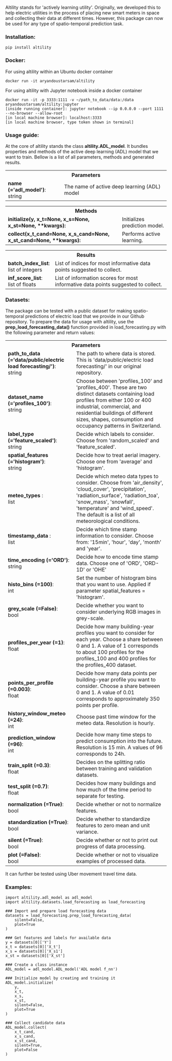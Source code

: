 Altility stands for 'actively learning utility'. Originally, we developed this to 
help electric utilities in the process of placing new smart meters in space and 
collecting their data at different times. However, this package can now be used
for any type of spatio-temporal prediction task.


### Installation:
```
pip install altility
```


### Docker:
For using altility within an Ubuntu docker container
```
docker run -it aryandoustarsam/altility
```

For using altility with Jupyter notebook inside a docker container
```
docker run -it -p 3333:1111 -v ~/path_to_data/data:/data aryandoustarsam/altility:jupyter
[inside running container]: jupyter notebook --ip 0.0.0.0 --port 1111 --no-browser --allow-root
[in local machine browser]: localhost:3333 
[in local machine browser, type token shown in terminal]
```


### Usage guide:
At the core of altility stands the class **altility.ADL_model**. It bundles properties
and methods of the active deep learning (ADL) model that we want to train. Bellow
is a list of all parameters, methods and generated results.

<table>

  <tr>
    <th scope='row' colspan='2'> Parameters </th>
  </tr>
  
  <tr> 
    <td>
      <b>name (='adl_model')</b>: <br />  string
    </td>
    <td>
      The name of active deep learning (ADL) model
    </td>
  </tr> 
    
</table>

<table>

  <tr>
    <th scope='row' colspan='2'> Methods </th>
  </tr>
  
  <tr> 
    <td>
      <b>initialize(y, x_t=None, x_s=None, x_st=None, **kwargs):</b>
    </td>
    <td>
      Initializes prediction model.
    </td>
  </tr> 
  
  <tr> 
    <td>
      <b>collect(x_t_cand=None, x_s_cand=None, x_st_cand=None, **kwargs):</b>
    </td>
    <td>
      Performs active learning.
    </td>
  </tr> 
    
</table>

<table>

  <tr>
    <th scope='row' colspan='2'> Results </th>
  </tr>
  
  <tr> 
    <td>
      <b>batch_index_list</b>: <br /> list of integers
    </td>
    <td>
      List of indices for most informative data points suggested to collect.
    </td>
  </tr>
  
  <tr> 
    <td>
      <b>inf_score_list</b>: <br /> list of floats
    </td>
    <td>
      List of information scores for most informative data points suggested to 
      collect.
    </td>
  </tr>
    
</table>


### Datasets:
The package can be tested with a public dataset for making spatio-temporal predictions
of electric load that we provide in our Github repository. To prepare the data
for usage with altility, use the **prep_load_forecasting_data()** function provided
in load_forecasting.py with the following parameter and return values:

<table>

  <tr>
    <th scope='row' colspan='2'> Parameters </th>
  </tr>
  
  <tr> 
    <td>
      <b>path_to_data (='data/public/electric load forecasting/')</b>: <br />  string
    </td>
    <td>
      The path to where data is stored. This is 'data/public/electric load forecasting/'
      in our original repository.
    </td>
  </tr>
  
  <tr>
    <td>
      <b>dataset_name (='profiles_100')</b>: <br /> string
    <td>
      Choose between 'profiles_100' and 'profiles_400'. These are two distinct
      datasets containing load profiles from either 100 or 400 industrial, commercial,
      and residential buildings of different sizes, shapes, consumption and occupancy
      patterns in Switzerland.
    </td>
    </td>
  </tr>
  
  <tr>
    <td>
      <b>label_type (='feature_scaled')</b>: <br /> string
    <td>
      Decide which labels to consider. Choose from 'random_scaled' and 'feature_scaled'.
    </td>
    </td>
  </tr>
  
  <tr>
    <td>
      <b>spatial_features (='histogram')</b>: <br /> string
    <td>
      Decide how to treat aerial imagery. Choose one from 'average' and 'histogram'.
    </td>
    </td>
  </tr>
  
  <tr>
    <td>
      <b>meteo_types </b>: <br /> list
    <td>
      Decide which meteo data types to consider. Choose from 'air_density', 
      'cloud_cover', 'precipitation', 'radiation_surface', 'radiation_toa',
      'snow_mass', 'snowfall', 'temperature' and 'wind_speed'. The default is a 
      list of all meteorological conditions.
    </td>
    </td>
  </tr>
  
  <tr>
    <td>
      <b>timestamp_data </b>: <br /> list
    <td>
      Decide which time stamp information to consider. Choose from: '15min',
      'hour', 'day', 'month' and 'year'.
    </td>
    </td>
  </tr>
  
  <tr>
    <td>
      <b>time_encoding (='ORD')</b>: <br /> string
    <td>
      Decide how to encode time stamp data. Choose one of 'ORD', 'ORD-1D' or 'OHE'
    </td>
    </td>
  </tr>
  
  <tr>
    <td>
      <b>histo_bins (=100)</b>: <br /> int
    <td>
      Set the number of histogram bins that you want to use. Applied if parameter
      spatial_features = 'histogram'.
    </td>
    </td>
  </tr>
  
  <tr>
    <td>
      <b>grey_scale (=False)</b>: <br /> bool
    <td>
      Decide whether you want to consider underlying RGB images in grey-scale.
    </td>
    </td>
  </tr>
  
  <tr>
    <td>
      <b>profiles_per_year (=1)</b>: <br /> float
    <td>
      Decide how many building-year profiles you want to consider for each year. 
      Choose a share between 0 and 1. A value of 1 corresponds to about 100 profiles 
      for the profiles_100 and 400 profiles for the profiles_400 dataset.
    </td>
    </td>
  </tr>
  
  <tr>
    <td>
      <b>points_per_profile (=0.003)</b>: <br /> float
    <td>
      Decide how many data points per building-year profile you want to consider. 
      Choose a share between 0 and 1. A value of 0.01 corresponds to approximately 
      350 points per profile.
    </td>
    </td>
  </tr>
  
  <tr>
    <td>
      <b>history_window_meteo (=24)</b>: <br /> int
    <td>
      Choose past time window for the meteo data. Resolution is hourly.
    </td>
    </td>
  </tr>
  
  <tr>
    <td>
      <b>prediction_window (=96)</b>: <br /> int
    <td>
      Decide how many time steps to predict consumption into the future. Resolution 
      is 15 min. A values of 96 corresponds to 24h.
    </td>
    </td>
  </tr>
  
  <tr>
    <td>
      <b>train_split (=0.3)</b>: <br /> float
    <td>
      Decides on the splitting ratio between training and validation datasets.
    </td>
    </td>
  </tr>
  
  <tr>
    <td>
      <b>test_split (=0.7)</b>: <br /> float
    <td>
      Decides how many buildings and how much of the time period to separate for
      testing.
    </td>
    </td>
  </tr>
  
  <tr>
    <td>
      <b>normalization (=True)</b>: <br /> bool
    <td>
      Decide whether or not to normalize features.
    </td>
    </td>
  </tr>
  
  <tr>
    <td>
      <b>standardization (=True)</b>: <br /> bool
    <td>
      Decide whether to standardize features to zero mean and unit variance.
    </td>
    </td>
  </tr>
  
  <tr>
    <td>
      <b>silent (=True)</b>: <br /> bool
    <td>
      Decide whether or not to print out progress of data processing.
    </td>
    </td>
  </tr>
  
  <tr>
    <td>
      <b>plot (=False)</b>: <br /> bool
    <td>
      Decide whether or not to visualize examples of processed data.
    </td>
    </td>
  </tr>
    
</table>

It can further be tested using Uber movement travel time data.



### Examples:

```
import altility.adl_model as adl_model
import altility.datasets.load_forecasting as load_forecasting

### Import and prepare load forecasting data
datasets = load_forecasting.prep_load_forecasting_data(
    silent=False,
    plot=True
)

### Get features and labels for available data
y = datasets[0]['Y']
x_t = datasets[0]['X_t']
x_s = datasets[0]['X_s1']
x_st = datasets[0]['X_st']

### Create a class instance
ADL_model = adl_model.ADL_model('ADL model f_nn')

### Initialize model by creating and training it
ADL_model.initialize(
    y,
    x_t,
    x_s,
    x_st,
    silent=False,
    plot=True
)

### Collect candidate data
ADL_model.collect(
    x_t_cand,
    x_s_cand,
    x_st_cand,
    silent=True,
    plot=False
)
```
